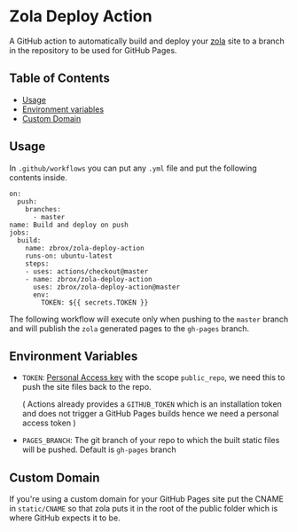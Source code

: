 # Zola Deploy Action

A GitHub action to automatically build and deploy your [zola] site to a branch in the repository to be used for GitHub Pages.

## Table of Contents

 - [Usage](#usage)
 - [Environment variables](#environment-variables)
 - [Custom Domain](#custom-domain)

## Usage

In `.github/workflows` you can put any `.yml` file and put the following contents inside.

```
on:
  push:
    branches:
      - master
name: Build and deploy on push
jobs:
  build:
    name: zbrox/zola-deploy-action
    runs-on: ubuntu-latest
    steps:
    - uses: actions/checkout@master
    - name: zbrox/zola-deploy-action
      uses: zbrox/zola-deploy-action@master
      env:
        TOKEN: ${{ secrets.TOKEN }}
```

The following workflow will execute only when pushing to the `master` branch and will publish the `zola` generated pages to the `gh-pages` branch.

## Environment Variables

 * `TOKEN`: [Personal Access key](https://github.com/settings/tokens) with the scope `public_repo`, we need this
    to push the site files back to the repo.
    
    ( Actions already provides a `GITHUB_TOKEN` which is an installation token and does not trigger a GitHub Pages builds hence we need a personal access token )
* `PAGES_BRANCH`: The git branch of your repo to which the built static files will be pushed. Default is `gh-pages` branch

## Custom Domain

If you're using a custom domain for your GitHub Pages site put the CNAME 
in `static/CNAME` so that zola puts it in the root of the public folder
which is where GitHub expects it to be.

[zola]: https://github.com/getzola/zola
